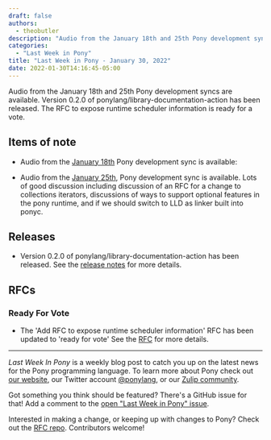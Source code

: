 ```yaml
---
draft: false
authors:
  - theobutler
description: "Audio from the January 18th and 25th Pony development syncs are available. Version 0.2.0 of ponylang/library-documentation-action has been released. The RFC to expose runtime scheduler information is ready for a vote."
categories:
  - "Last Week in Pony"
title: "Last Week in Pony - January 30, 2022"
date: 2022-01-30T14:16:45-05:00
---
```


Audio from the January 18th and 25th Pony development syncs are available. Version 0.2.0 of ponylang/library-documentation-action has been released. The RFC to expose runtime scheduler information is ready for a vote.

<!-- more -->

## Items of note

- Audio from the [January 18th](https://sync-recordings.ponylang.io/r/2022-01-18.m4a) Pony development sync is available:

- Audio from the [January 25th](https://sync-recordings.ponylang.io/r/2022-01-25.m4a), Pony development sync is available.
Lots of good discussion including discussion of an RFC for a change to collections iterators, discussions of ways to support optional features in the pony runtime, and if we should switch to LLD as linker built into ponyc.

## Releases

- Version 0.2.0 of ponylang/library-documentation-action has been released.
See the [release notes](https://github.com/ponylang/library-documentation-action/releases/tag/0.2.0) for more details.

## RFCs

### Ready For Vote

- The 'Add RFC to expose runtime scheduler information' RFC has been updated to 'ready for vote'
See the [RFC](https://github.com/ponylang/rfcs/pull/194) for more details.

---

_Last Week In Pony_ is a weekly blog post to catch you up on the latest news for the Pony programming language. To learn more about Pony check out [our website](https://ponylang.io), our Twitter account [@ponylang](https://twitter.com/ponylang), or our [Zulip community](https://ponylang.zulipchat.com).

Got something you think should be featured? There's a GitHub issue for that! Add a comment to the [open "Last Week in Pony" issue](https://github.com/ponylang/ponylang.github.io/issues?q=is%3Aissue+is%3Aopen+label%3Alast-week-in-pony).

Interested in making a change, or keeping up with changes to Pony? Check out the [RFC repo](https://github.com/ponylang/rfcs). Contributors welcome!
